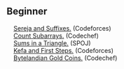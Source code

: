 ## Beginner

&nbsp;&nbsp;&nbsp; [Sereja and Suffixes.](http://codeforces.com/problemset/problem/368/B) (Codeforces) \
&nbsp;&nbsp;&nbsp; [Count Subarrays.](https://www.codechef.com/problems/SUBINC) (Codechef) \
&nbsp;&nbsp;&nbsp; [Sums in a Triangle.](http://www.spoj.com/problems/SUMITR/) (SPOJ) \
&nbsp;&nbsp;&nbsp; [Kefa and First Steps.](http://codeforces.com/problemset/problem/580/A) (Codeforces) \
&nbsp;&nbsp;&nbsp; [Bytelandian Gold Coins.](https://www.codechef.com/problems/COINS) (Codechef)

